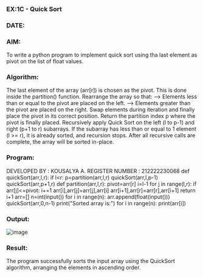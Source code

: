 ### EX:1C - Quick Sort
### DATE:
### AIM:
To write a python program to implement quick sort using tha last element as pivot on the list of float values.

### Algorithm:
The last element of the array (arr[r]) is chosen as the pivot. This is done inside the partition() function.
Rearrange the array so that: --> Elements less than or equal to the pivot are placed on the left. --> Elements greater than the pivot are placed on the right.
Swap elements during iteration and finally place the pivot in its correct position.
Return the partition index p where the pivot is finally placed.
Recursively apply Quick Sort on the left (l to p-1) and right (p+1 to r) subarrays.
If the subarray has less than or equal to 1 element (l >= r), it is already sorted, and recursion stops.
After all recursive calls are complete, the array will be sorted in-place.
### Program:
DEVELOPED BY    : KOUSALYA A.
REGISTER NUMBER : 212222230068
def quickSort(arr,l,r):
    if l<r:
        p=partition(arr,l,r)
        quickSort(arr,l,p-1)
        quickSort(arr,p+1,r)
def partition(arr,l,r):
    pivot=arr[r]
    i=l-1
    for j in range(l,r):
        if arr[j]<=pivot:
            i+=1
            arr[i],arr[j]=arr[j],arr[i]
    arr[i+1],arr[r]=arr[r],arr[i+1]
    return i+1
arr=[]
n=int(input())
for i in range(n):
    arr.append(float(input()))
quickSort(arr,0,n-1)
print("Sorted array is:")
for i in range(n):
    print(arr[i])
### Output:
![image](https://github.com/user-attachments/assets/464f18d5-d86b-4103-9d66-1b3e1736d75a)

### Result:
The program successfully sorts the input array using the QuickSort algorithm, arranging the elements in ascending order.

